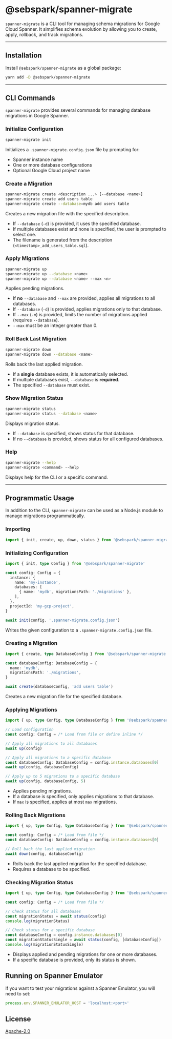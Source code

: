 # @sebspark/spanner-migrate

`spanner-migrate` is a CLI tool for managing schema migrations for Google Cloud Spanner. It simplifies schema evolution by allowing you to create, apply, rollback, and track migrations.

---

## Installation

Install `@sebspark/spanner-migrate` as a global package:

```zsh
yarn add -D @sebspark/spanner-migrate
```

---

## CLI Commands

`spanner-migrate` provides several commands for managing database migrations in Google Spanner.

### Initialize Configuration

```sh
spanner-migrate init
```

Initializes a `.spanner-migrate.config.json` file by prompting for:
- Spanner instance name
- One or more database configurations
- Optional Google Cloud project name

### Create a Migration

```sh
spanner-migrate create <description ...> [--database <name>]
spanner-migrate create add users table
spanner-migrate create --database=mydb add users table
```

Creates a new migration file with the specified description.

- If `--database` (`-d`) is provided, it uses the specified database.
- If multiple databases exist and none is specified, the user is prompted to select one.
- The filename is generated from the description (`<timestamp>_add_users_table.sql`).

### Apply Migrations

```sh
spanner-migrate up
spanner-migrate up --database <name>
spanner-migrate up --database <name> --max <n>
```

Applies pending migrations.

- If **no** `--database` and `--max` are provided, applies all migrations to all databases.
- If `--database` (`-d`) is provided, applies migrations only to that database.
- If `--max` (`-m`) is provided, limits the number of migrations applied (requires `--database`).
- `--max` must be an integer greater than 0.

### Roll Back Last Migration

```sh
spanner-migrate down
spanner-migrate down --database <name>
```

Rolls back the last applied migration.

- If a **single** database exists, it is automatically selected.
- If multiple databases exist, `--database` is **required**.
- The specified `--database` must exist.

### Show Migration Status

```sh
spanner-migrate status
spanner-migrate status --database <name>
```

Displays migration status.

- If `--database` is specified, shows status for that database.
- If no `--database` is provided, shows status for all configured databases.

### Help

```sh
spanner-migrate --help
spanner-migrate <command> --help
```

Displays help for the CLI or a specific command.

---

## Programmatic Usage

In addition to the CLI, `spanner-migrate` can be used as a Node.js module to manage migrations programmatically.

### Importing

```typescript
import { init, create, up, down, status } from '@sebspark/spanner-migrate'
```

### Initializing Configuration

```typescript
import { init, type Config } from '@sebspark/spanner-migrate'

const config: Config = {
  instance: {
    name: 'my-instance',
    databases: [
      { name: 'mydb', migrationsPath: './migrations' },
    ],
  },
  projectId: 'my-gcp-project',
}

await init(config, '.spanner-migrate.config.json')
```

Writes the given configuration to a `.spanner-migrate.config.json` file.

### Creating a Migration

```typescript
import { create, type DatabaseConfig } from '@sebspark/spanner-migrate'

const databaseConfig: DatabaseConfig = {
  name: 'mydb',
  migrationsPath: './migrations',
}

await create(databaseConfig, 'add users table')
```

Creates a new migration file for the specified database.

### Applying Migrations

```typescript
import { up, type Config, type DatabaseConfig } from '@sebspark/spanner-migrate'

// Load configuration
const config: Config = /* Load from file or define inline */

// Apply all migrations to all databases
await up(config)

// Apply all migrations to a specific database
const databaseConfig: DatabaseConfig = config.instance.databases[0]
await up(config, databaseConfig)

// Apply up to 5 migrations to a specific database
await up(config, databaseConfig, 5)
```

- Applies pending migrations.
- If a database is specified, only applies migrations to that database.
- If `max` is specified, applies at most `max` migrations.

### Rolling Back Migrations

```typescript
import { up, type Config, type DatabaseConfig } from '@sebspark/spanner-migrate'

const config: Config = /* Load from file */
const databaseConfig: DatabaseConfig = config.instance.databases[0]

// Roll back the last applied migration
await down(config, databaseConfig)
```

- Rolls back the last applied migration for the specified database.
- Requires a database to be specified.

### Checking Migration Status

```typescript
import { up, type Config, type DatabaseConfig } from '@sebspark/spanner-migrate'

const config: Config = /* Load from file */

// Check status for all databases
const migrationStatus = await status(config)
console.log(migrationStatus)

// Check status for a specific database
const databaseConfig = config.instance.databases[0]
const migrationStatusSingle = await status(config, [databaseConfig])
console.log(migrationStatusSingle)
```

- Displays applied and pending migrations for one or more databases.
- If a specific database is provided, only its status is shown.

## Running on Spanner Emulator

If you want to test your migrations against a Spanner Emulator, you will need to set:

```typescript
process.env.SPANNER_EMULATOR_HOST = 'localhost:<port>'
```

## License

[Apache-2.0](LICENSE)
